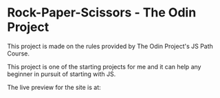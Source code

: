 # Rock-Paper-Scissors - The Odin Project

This project is made on the rules provided by The Odin Project's JS Path Course.

This project is one of the starting projects for me and it can help any beginner in pursuit of starting with JS.

The live preview for the site is at: 